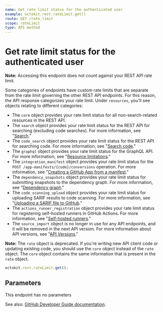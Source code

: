 ```yaml
---
name: Get rate limit status for the authenticated user
example: octokit.rest.rateLimit.get()
route: GET /rate_limit
scope: rateLimit
type: API method
---
```


# Get rate limit status for the authenticated user

**Note:** Accessing this endpoint does not count against your REST API rate limit.

Some categories of endpoints have custom rate limits that are separate from the rate limit governing the other REST API endpoints. For this reason, the API response categorizes your rate limit. Under `resources`, you'll see objects relating to different categories:

- The `core` object provides your rate limit status for all non-search-related resources in the REST API.
- The `search` object provides your rate limit status for the REST API for searching (excluding code searches). For more information, see "[Search](https://docs.github.com/rest/search/search)."
- The `code_search` object provides your rate limit status for the REST API for searching code. For more information, see "[Search code](https://docs.github.com/rest/search/search#search-code)."
- The `graphql` object provides your rate limit status for the GraphQL API. For more information, see "[Resource limitations](https://docs.github.com/graphql/overview/resource-limitations#rate-limit)."
- The `integration_manifest` object provides your rate limit status for the `POST /app-manifests/{code}/conversions` operation. For more information, see "[Creating a GitHub App from a manifest](https://docs.github.com/apps/creating-github-apps/setting-up-a-github-app/creating-a-github-app-from-a-manifest#3-you-exchange-the-temporary-code-to-retrieve-the-app-configuration)."
- The `dependency_snapshots` object provides your rate limit status for submitting snapshots to the dependency graph. For more information, see "[Dependency graph](https://docs.github.com/rest/dependency-graph)."
- The `code_scanning_upload` object provides your rate limit status for uploading SARIF results to code scanning. For more information, see "[Uploading a SARIF file to GitHub](https://docs.github.com/code-security/code-scanning/integrating-with-code-scanning/uploading-a-sarif-file-to-github)."
- The `actions_runner_registration` object provides your rate limit status for registering self-hosted runners in GitHub Actions. For more information, see "[Self-hosted runners](https://docs.github.com/rest/actions/self-hosted-runners)."
- The `source_import` object is no longer in use for any API endpoints, and it will be removed in the next API version. For more information about API versions, see "[API Versions](https://docs.github.com/rest/overview/api-versions)."

**Note:** The `rate` object is deprecated. If you're writing new API client code or updating existing code, you should use the `core` object instead of the `rate` object. The `core` object contains the same information that is present in the `rate` object.

```js
octokit.rest.rateLimit.get();
```

## Parameters

This endpoint has no parameters

See also: [GitHub Developer Guide documentation](https://docs.github.com/rest/rate-limit/rate-limit#get-rate-limit-status-for-the-authenticated-user).
